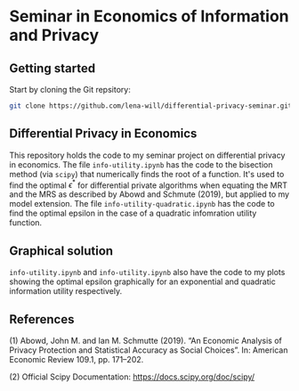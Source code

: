 # Seminar in Economics of Information and Privacy
## Getting started
Start by cloning the Git repsitory: 
```sh
git clone https://github.com/lena-will/differential-privacy-seminar.git
```
## Differential Privacy in Economics
This repository holds the code to my seminar project on differential privacy in economics.
The file `info-utility.ipynb` has the code to the bisection method (via `scipy`) that numerically finds the root of a function. It's used to find the optimal $\epsilon^*$ for differential private algorithms when equating the MRT and the MRS as described by Abowd and Schmute (2019), but applied to my model extension.
The file `info-utility-quadratic.ipynb` has the code to find the optimal epsilon in the case of a quadratic infomration utility function. 
## Graphical solution 
`info-utility.ipynb` and `info-utility.ipynb` also have the code to my plots showing the optimal epsilon graphically for an exponential and quadratic information utility respectively.
## References
(1) Abowd, John M. and Ian M. Schmutte (2019). “An Economic Analysis of Privacy Protection and
Statistical Accuracy as Social Choices”. In: American Economic Review 109.1, pp. 171–202.

(2) Official Scipy Documentation: https://docs.scipy.org/doc/scipy/
